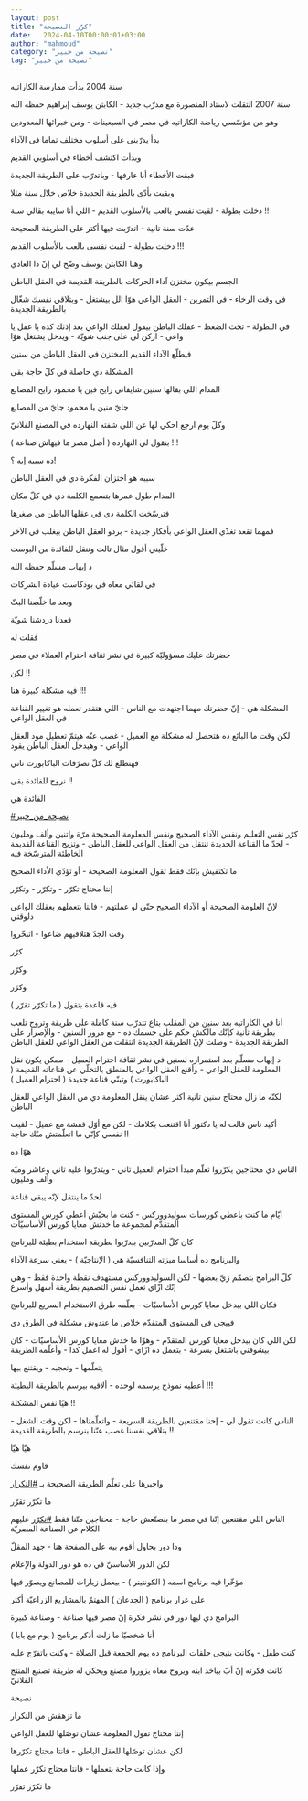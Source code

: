 ```yaml
---
layout: post
title: "كرّر النصيحة"
date:   2024-04-10T00:00:01+03:00
author: "mahmoud"
category: "نصيحة من خبير"
tag: "نصيحة من خبير"
---
```



سنة 2004 بدأت ممارسة الكاراتيه

سنة 2007 انتقلت لاستاد المنصورة مع مدرّب جديد - الكابتن
يوسف إبراهيم حفظه الله

وهو من مؤسّسي رياضة الكاراتيه في مصر في السبعينات - ومن
خبرائها المعدودين




بدأ يدرّبني على أسلوب مختلف تماما في الآداء

وبدأت اكتشف أخطاء في أسلوبي القديم




فبقت الأخطاء أنا عارفها - وباتدرّب على الطريقة
الجديدة

وبقيت بأدّي بالطريقة الجديدة خلاص خلال سنة مثلا




دخلت بطولة - لقيت نفسي بالعب بالأسلوب القديم - اللي أنا
سايبه بقالي سنة !!




عدّت سنة تانية - اتدرّبت فيها أكتر على الطريقة
الصحيحة

دخلت بطولة - لقيت نفسي بالعب بالأسلوب القديم !!!




وهنا الكابتن يوسف وضّح لي إنّ دا العادي

الجسم بيكون مختزن آداء الحركات بالطريقة القديمة في العقل
الباطن




في وقت الرخاء - في التمرين - العقل الواعي هوّا الل
بيشتغل - وبتلاقي نفسك شغّال بالطريقة الجديدة

في البطولة - تحت الضغط - عقلك الباطن بيقول لعقلك الواعي
بعد إذنك كده يا عقل يا واعي - اركن لي على جنب شويّة - ويدخل يشتغل
هوّا

فيطلّع الآداء القديم المختزن في العقل الباطن من
سنين




المشكلة دي حاصلة في كلّ حاجة بقى

المدام اللي بقالها سنين شايفاني رايح فين يا محمود رايح
المصانع

جايّ منين يا محمود جايّ من المصانع

وكلّ يوم ارجع احكي لها عن اللي شفته النهارده في المصنع
الفلانيّ

بتقول لي النهارده ( أصل مصر ما فيهاش صناعة ) !!!




ده سببه إيه ؟!




سببه هو اختزان الفكرة دي في العقل الباطن




المدام طول عمرها بتسمع الكلمة دي في كلّ مكان

فترسّخت الكلمة دي في عقلها الباطن من صغرها

فمهما تقعد تغذّي العقل الواعي بأفكار جديدة - بردو العقل
الباطن بيغلب في الآخر




خلّيني أقول مثال تالت وننقل للفائدة من البوست

د إيهاب مسلّم حفظه الله

في لقائي معاه في بودكاست عيادة الشركات

وبعد ما خلّصنا البثّ

قعدنا دردشنا شويّة

فقلت له

حضرتك عليك مسؤوليّة كبيرة في نشر ثقافة احترام العملاء في
مصر

لكن !!

فيه مشكلة كبيرة هنا !!!




المشكلة هي - إنّ حضرتك مهما اجتهدت مع الناس - اللي هتقدر
تعمله هو تغيير القناعة في العقل الواعي

لكن وقت ما البائع ده هتحصل له مشكلة مع العميل - غصب عنّه
هيتمّ تعطيل مود العقل الواعي - وهيدخل العقل الباطن يقود

فهتطلع لك كلّ تصرّفات الباكابورت تاني




نروح للفائدة بقى !!

الفائدة هي




[<u>\#نصيحة\_من\_خبير</u>](https://www.facebook.com/hashtag/%D9%86%D8%B5%D9%8A%D8%AD%D8%A9_%D9%85%D9%86_%D8%AE%D8%A8%D9%8A%D8%B1?__eep__=6&__cft__%5b0%5d=AZW6rB5CA4Utud5A2aeNEOR3m-YcG4ZwPv2Fpp7W8q25_L_EusvfCCYbHIUV-yLpcpp3irDFW4twEu21OCF32xj5G51p6-2JtqO2Zk8IKQQwd2zRVSnE_mx-WC7GJjDUBpmsAcg0GwMp_vsRalRaQW7r6JIZyEyPZc3TLapZSl5VT9eAl7qhpzMNYiOw7nrUdcc&__tn__=*NK-R)




كرّر نفس التعليم ونفس الآداء الصحيح ونفس المعلومة الصحيحة
مرّة واتنين وألف ومليون - لحدّ ما القناعة الجديدة تنتقل من العقل الواعي
للعقل الباطن - وتزيح القناعة القديمة الخاطئة المترسّخة فيه

ما تكتفيش بإنّك فقط تقول المعلومة الصحيحة - أو تؤدّي
الأداء الصحيح

إنتا محتاج تكرّر - وتكرّر - وتكرّر

لإنّ العلومة الصحيحة أو الآداء الصحيح حتّى لو عملتهم -
فانتا بتعملهم بعقلك الواعي دلوقتي

وقت الجدّ هتلاقيهم ضاعوا - اتبخّروا




كرّر

وكرّر

وكرّر

فيه قاعدة بتقول ( ما تكرّر تقرّر )




أنا في الكاراتيه بعد سنين من المقلب بتاع تتدرّب سنة كاملة
على طريقة وتروح تلعب بطريقة تانية كإنّك مالكش حكم على جسمك ده - مع مرور
السنين - والإصرار على الطريقة الجديدة - وصلت لإنّ الطريقة الجديدة انتقلت
من العقل الواعي للعقل الباطن




د إيهاب مسلّم بعد استمراره لسنين في نشر ثقافة احترام
العميل - ممكن يكون نقل المعلومة للعقل الواعي - وأقنع العقل الواعي
بالمنطق بالتخلّي عن قناعاته القديمة ( الباكابورت ) وتبنّي قناعة جديدة (
احترام العميل )

لكنّه ما زال محتاج سنين تانية أكتر عشان ينقل المعلومة دي
من العقل الواعي للعقل الباطن

أكيد ناس قالت له يا دكتور أنا اقتنعت بكلامك - لكن مع أوّل
قفشة مع عميل - لقيت نفسي كإنّي ما اتعلّمتش منّك حاجة !!

هوّا ده




الناس دي محتاجين يكرّروا تعلّم مبدأ احترام العميل تاني -
ويتدرّبوا عليه تاني وعاشر وميّه وألف ومليون

لحدّ ما ينتقل لإنّه يبقى قناعة




أيّام ما كنت باعطي كورسات سوليدووركس - كنت ما بحبّش أعطي
كورس المستوى المتقدّم لمجموعة ما خدتش معايا كورس الأساسيّات

كان كلّ المدرّبين بيدرّبوا بطريقة استخدام بطيئة
للبرنامج

والبرنامج ده أساسا ميزته التنافسيّة هي ( الإنتاجيّة ) -
يعني سرعة الآداء

كلّ البرامج بتصمّم زيّ بعضها - لكن السوليدووركس مستهدف نقطة
واحدة فقط - وهي إنّك ازّاي تعمل نفس التصميم بطريقة أسهل وأسرع




فكان اللي بيدخل معايا كورس الأساسيّات - بعلّمه طرق
الاستخدام السريع للبرنامج

فييجي في المستوى المتقدّم خلاص ما عندوش مشكلة في الطرق
دي




لكن اللي كان بيدخل معايا كورس المتقدّم - وهوّا ما خدش
معايا كورس الأساسيّات - كان بيشوفني باشتغل بسرعة - بتعمل ده ازّاي - أقول
له اعمل كذا - وأعلّمه الطريقة

يتعلّمها - وتعجبه - ويقتنع بيها

أعطيه نموذج يرسمه لوحده - ألاقيه بيرسم بالطريقة
البطيئة !!!

هيّا نفس المشكلة !!




الناس كانت تقول لي - إحنا مقتنعين بالطريقة السريعة -
واتعلّمناها - لكن وقت الشغل - بنلاقي نفسنا غصب عنّنا بنرسم بالطريقة
القديمة !!




هيّا هيّا

قاوم نفسك

واجبرها على تعلّم الطريقة الصحيحة بـ
[<u>\#التكرار</u>](https://www.facebook.com/hashtag/%D8%A7%D9%84%D8%AA%D9%83%D8%B1%D8%A7%D8%B1?__eep__=6&__cft__%5b0%5d=AZW6rB5CA4Utud5A2aeNEOR3m-YcG4ZwPv2Fpp7W8q25_L_EusvfCCYbHIUV-yLpcpp3irDFW4twEu21OCF32xj5G51p6-2JtqO2Zk8IKQQwd2zRVSnE_mx-WC7GJjDUBpmsAcg0GwMp_vsRalRaQW7r6JIZyEyPZc3TLapZSl5VT9eAl7qhpzMNYiOw7nrUdcc&__tn__=*NK-R)

ما تكرّر تقرّر




الناس اللي مقتنعين إنّنا في مصر ما بنصنّعش حاجة - محتاجين
منّنا فقط
[<u>\#نكرّر</u>](https://www.facebook.com/hashtag/%D9%86%D9%83%D8%B1%D9%91%D8%B1?__eep__=6&__cft__%5b0%5d=AZW6rB5CA4Utud5A2aeNEOR3m-YcG4ZwPv2Fpp7W8q25_L_EusvfCCYbHIUV-yLpcpp3irDFW4twEu21OCF32xj5G51p6-2JtqO2Zk8IKQQwd2zRVSnE_mx-WC7GJjDUBpmsAcg0GwMp_vsRalRaQW7r6JIZyEyPZc3TLapZSl5VT9eAl7qhpzMNYiOw7nrUdcc&__tn__=*NK-R)
عليهم الكلام عن الصناعة المصريّة




ودا دور بحاول أقوم بيه على الصفحة هنا - جهد المقلّ

لكن الدور الأساسيّ في ده هو دور الدولة والإعلام




مؤخّرا فيه برنامج اسمه ( الكونتينر ) - بيعمل زيارات
للمصانع ويصوّر فيها

على غرار برنامج ( الجدعان ) المهتمّ بالمشاريع الزراعيّة
أكتر

البرامج دي ليها دور في نشر فكرة إنّ مصر فيها صناعة -
وصناعة كبيرة




أنا شخصيّا ما زلت أذكر برنامج ( يوم مع بابا )

كنت طفل - وكانت بتيجي حلقات البرنامج ده يوم الجمعة قبل
الصلاة - وكنت باتفرّج عليه

كانت فكرته إنّ أبّ بياخد ابنه ويروح معاه يزوروا مصنع ويحكي
له طريقة تصنيع المنتج الفلانيّ




نصيحة

ما تزهقش من التكرار

إنتا محتاج تقول المعلومة عشان توصّلها للعقل الواعي

لكن عشان توصّلها للعقل الباطن - فانتا محتاج تكرّرها

وإذا كانت حاجة بتعملها - فانتا محتاج تكرّر عملها

ما تكرّر تقرّر
